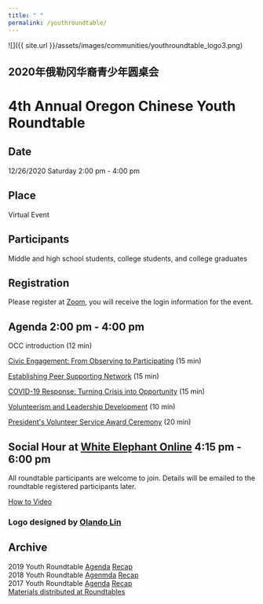 ```yaml
---
title: " "
permalink: /youthroundtable/
---
```


![]({{ site.url }}/assets/images/communities/youthroundtable_logo3.png)

## 2020年俄勒冈华裔青少年圆桌会
# 4th Annual Oregon Chinese Youth Roundtable

## Date
12/26/2020 Saturday 2:00 pm - 4:00 pm

## Place
Virtual Event

## Participants

Middle and high school students, college students, and college graduates

## Registration

Please register at [Zoom](https://us02web.zoom.us/meeting/register/tZUof--uqT4tG9cdBi4M8RH_p_c1wY0QVrMZ), you will receive the login information for the event.

## Agenda 2:00 pm - 4:00 pm

OCC introduction (12 min)

[Civic Engagement: From Observing to Participating](http://pdxchinese.org/youthambassadors/) (15 min)

[Establishing Peer Supporting Network](http://pdxchinese.org/peeradvisors/)  (15 min)

[COVID-19 Response: Turning Crisis into Opportunity](http://pdxchinese.org/coronavirus/) (15 min)

[Volunteerism and Leadership Development](http://pdxchinese.org/volunteering/) (10 min)

[President's Volunteer Service Award Ceremony](http://pdxchinese.org/pvsa/) (20 min)

## Social Hour at [White Elephant Online](https://www.whiteelephantonline.com/) 4:15 pm - 6:00 pm

All roundtable participants are welcome to join. Details will be emailed to the roundtable registered participants later.

[How to Video](https://www.whiteelephantonline.com/how-to-play)

### Logo designed by [Olando Lin](https://www.linkedin.com/in/olando-lin-3696ab37/)

## Archive

2019 Youth Roundtable [Agenda](/assets/pdf/youth-roundtable-2019.pdf) [Recap](http://pdxchinese.org/youth-roundtable-2019-recap/)  
2018 Youth Roundtable [Agenmda](/assets/pdf/youth-roundtable-2018.pdf) [Recap](http://pdxchinese.org/youth-roundtable-2018-recap/)  
2017 Youth Roundtable [Agenda](/assets/pdf/youth-roundtable-2017.pdf) [Recap](http://pdxchinese.org/youth-roundtable-2017-recap/)  
[Materials distributed at Roundtables](http://pdxchinese.org/resources/benefits_resources/roundtable/)
